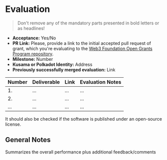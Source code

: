 # Evaluation

> Don't remove any of the mandatory parts presented in bold letters or as headlines!

* **Acceptance:** Yes/No
* **PR Link:** Please, provide a link to the initial accepted pull request of grant, which you're evaluating to the [Web3 Foundation Open Grants Program repository](https://github.com/w3f/Open-Grants-Program). 
* **Milestone:** Number
* **Kusama or Polkadot Identity:** Address
* **Previously successfully merged evaluation:** Link

| Number | Deliverable | Link | Evaluation Notes |
| ------------- | ------------- | ------------- |------------- |
| 1. | ... |...| ...| 
| 2.  | ... |...| ...| 
| ... | ... |...| ...| 

It should also be checked if the software is published under an open-source license.

## General Notes

Summarizes the overall performance plus additional feedback/comments
